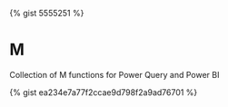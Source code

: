 {% gist 5555251 %}  



# M
Collection of M functions for Power Query and Power BI


<script src="https://gist.github.com/ImkeF/ea234e7a77f2ccae9d798f2a9ad76701.js"></script>

{% gist ea234e7a77f2ccae9d798f2a9ad76701 %}
